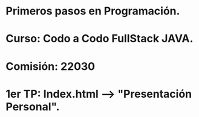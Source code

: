 # Primeros pasos en Programación.
#
# Curso: Codo a Codo FullStack JAVA.
# Comisión: 22030
# 
# 1er TP: Index.html --> "Presentación Personal".
